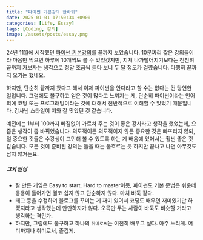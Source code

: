 ```yaml
---
title: "파이썬 기본강의 한바퀴"
date: 2025-01-01 17:50:34 +0900
categories: [Life, Essay]
tags: [Coding, 강의]
image: /assets/posts/essay.png
---
```


24년 11월에 시작했던 [파이썬 기본강의](https://www.inflearn.com/course/python-crawling-basic)를 끝까지 보았습니다. 10분짜리 짧은 강의들이라 마음만 먹으면 하루에 10개씩도 볼 수 있었겠지만, 지쳐 나가떨어지기보다는 천천히 끝까지 가보자는 생각으로 정말 조금씩 듣다 보니 두 달 정도가 걸렸습니다. 다행히 끝까지 오기는 했네요.

하지만, 단순히 끝까지 왔다고 해서 이제 파이썬을 안다라고 할 수는 없다는 건 당연한 일입니다. 그럼에도 불구하고 얻은 것이 많다고 느껴지는 게, 단순히 파이썬이라는 언어 외에 코딩 또는 프로그래밍이라는 것에 대해서 전반적으로 이해할 수 있었기 때문입니다. 강사님 스타일이 저와 잘 맞았던 것 같습니다.

예전에는 1부터 100까지 빠짐없이 가르쳐 주는 것이 좋은 강사라고 생각을 했었는데, 요즘은 생각이 좀 바뀌었습니다. 의도적이든 의도적이지 않든 중요한 것은 빠뜨리지 않되, 덜 중요한 것들은 수강생이 고민해 볼 수 있도록 하는 게 배움에 있어서는 훨씬 좋은 것 같습니다. 모든 것이 준비된 강의는 들을 때는 물흐르는 듯 하지만 끝나고 나면 아무것도 남지 않거든요.

##### 그외 단상
- 잘 만든 게임은 Easy to start, Hard to master이듯, 파이썬도 기본 문법은 쉬운데 응용이 들어가면 결코 쉽지 않고 단순하지 않다. 마치 바둑 같다.
- 태그 등을 수정하며 블로그를 꾸미는 게 재미 있어서 코딩도 배우면 재미있기만 하겠지라고 생각했는데 만만하지가 않다. 오목만 두는 사람이 바둑도 비슷할 거라고 생각하는 격인가.
- 하지만, 그럼에도 불구하고 하나의 `취미로써`는 여전히 배우고 싶다. 아주 느리게. 어디까지나 취미로서, <span class="txt_bg">즐겁게</span>.